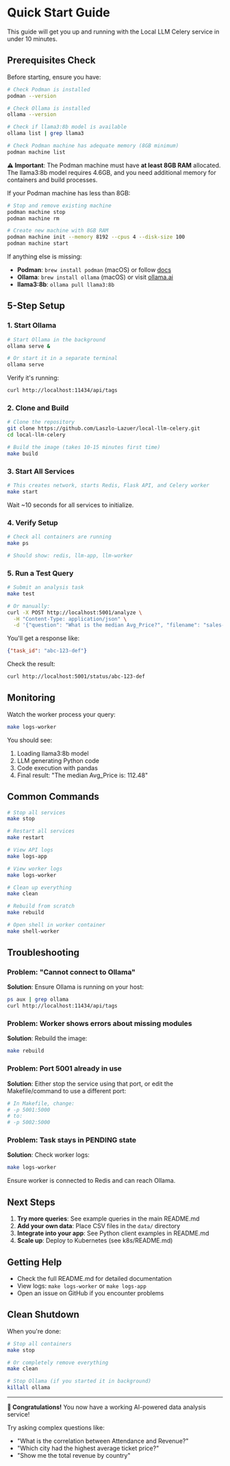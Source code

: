 # Quick Start Guide

This guide will get you up and running with the Local LLM Celery service in under 10 minutes.

## Prerequisites Check

Before starting, ensure you have:

```bash
# Check Podman is installed
podman --version

# Check Ollama is installed
ollama --version

# Check if llama3:8b model is available
ollama list | grep llama3

# Check Podman machine has adequate memory (8GB minimum)
podman machine list
```

**⚠️ Important**: The Podman machine must have **at least 8GB RAM** allocated. The llama3:8b model requires 4.6GB, and you need additional memory for containers and build processes.

If your Podman machine has less than 8GB:
```bash
# Stop and remove existing machine
podman machine stop
podman machine rm

# Create new machine with 8GB RAM
podman machine init --memory 8192 --cpus 4 --disk-size 100
podman machine start
```

If anything else is missing:
- **Podman**: `brew install podman` (macOS) or follow [docs](https://podman.io/getting-started/installation)
- **Ollama**: `brew install ollama` (macOS) or visit [ollama.ai](https://ollama.ai)
- **llama3:8b**: `ollama pull llama3:8b`

## 5-Step Setup

### 1. Start Ollama

```bash
# Start Ollama in the background
ollama serve &

# Or start it in a separate terminal
ollama serve
```

Verify it's running:
```bash
curl http://localhost:11434/api/tags
```

### 2. Clone and Build

```bash
# Clone the repository
git clone https://github.com/Laszlo-Lazuer/local-llm-celery.git
cd local-llm-celery

# Build the image (takes 10-15 minutes first time)
make build
```

### 3. Start All Services

```bash
# This creates network, starts Redis, Flask API, and Celery worker
make start
```

Wait ~10 seconds for all services to initialize.

### 4. Verify Setup

```bash
# Check all containers are running
make ps

# Should show: redis, llm-app, llm-worker
```

### 5. Run a Test Query

```bash
# Submit an analysis task
make test

# Or manually:
curl -X POST http://localhost:5001/analyze \
  -H "Content-Type: application/json" \
  -d '{"question": "What is the median Avg_Price?", "filename": "sales-data.csv"}'
```

You'll get a response like:
```json
{"task_id": "abc-123-def"}
```

Check the result:
```bash
curl http://localhost:5001/status/abc-123-def
```

## Monitoring

Watch the worker process your query:
```bash
make logs-worker
```

You should see:
1. Loading llama3:8b model
2. LLM generating Python code
3. Code execution with pandas
4. Final result: "The median Avg_Price is: 112.48"

## Common Commands

```bash
# Stop all services
make stop

# Restart all services
make restart

# View API logs
make logs-app

# View worker logs
make logs-worker

# Clean up everything
make clean

# Rebuild from scratch
make rebuild

# Open shell in worker container
make shell-worker
```

## Troubleshooting

### Problem: "Cannot connect to Ollama"

**Solution**: Ensure Ollama is running on your host:
```bash
ps aux | grep ollama
curl http://localhost:11434/api/tags
```

### Problem: Worker shows errors about missing modules

**Solution**: Rebuild the image:
```bash
make rebuild
```

### Problem: Port 5001 already in use

**Solution**: Either stop the service using that port, or edit the Makefile/command to use a different port:
```bash
# In Makefile, change:
# -p 5001:5000
# to:
# -p 5002:5000
```

### Problem: Task stays in PENDING state

**Solution**: Check worker logs:
```bash
make logs-worker
```

Ensure worker is connected to Redis and can reach Ollama.

## Next Steps

1. **Try more queries**: See example queries in the main README.md
2. **Add your own data**: Place CSV files in the `data/` directory
3. **Integrate into your app**: See Python client examples in README.md
4. **Scale up**: Deploy to Kubernetes (see k8s/README.md)

## Getting Help

- Check the full README.md for detailed documentation
- View logs: `make logs-worker` or `make logs-app`
- Open an issue on GitHub if you encounter problems

## Clean Shutdown

When you're done:

```bash
# Stop all containers
make stop

# Or completely remove everything
make clean

# Stop Ollama (if you started it in background)
killall ollama
```

---

**🎉 Congratulations!** You now have a working AI-powered data analysis service!

Try asking complex questions like:
- "What is the correlation between Attendance and Revenue?"
- "Which city had the highest average ticket price?"
- "Show me the total revenue by country"
